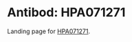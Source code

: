 # Antibod: HPA071271


    


Landing page for [HPA071271](http://www.proteinatlas.org/search/HPA071271).
